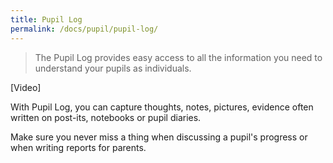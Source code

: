 ```yaml
---
title: Pupil Log
permalink: /docs/pupil/pupil-log/
---
```


> The Pupil Log provides easy access to all the information you need to understand your pupils as individuals.

[Video]

With Pupil Log, you can capture thoughts, notes, pictures, evidence often written on post-its, notebooks or pupil diaries.

Make sure you never miss a thing when discussing a pupil's progress or when writing reports for parents.
